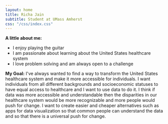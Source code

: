 ```yaml
---
layout: home
title: Richa Jain
subtitle: Student at UMass Amherst
css: "/css/index.css"
---
```


**A little about me:**
* I enjoy playing the guitar
* I am passionate about learning about the United States healthcare system 
* I love problem solving and am always open to a challenge

**My Goal:**
I've always wanted to find a way to transform the United States healthcare system and make it more accessible for individuals. 
I want individuals from all different backgrounds and socioeconomic statuses to have equal access to healthcare and I want to use data to do it. 
I think if data was more accessible and understandable then the disparities in our healthcare system would be more recognizable and more people would push for change. I want to create easier and cheaper alternatives such as apps for data visualization so that common people can understand the data and so that there is a universal push for change. 
